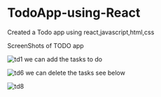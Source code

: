 # TodoApp-using-React
Created a Todo app using react,javascript,html,css 

ScreenShots of TODO app

![td1](https://github.com/Arpita7323/WeatherReactApp/assets/160032250/ae770ab9-3c91-4212-9bd2-f438c57e4bbb)
we can add the tasks to do 

![td6](https://github.com/Arpita7323/WeatherReactApp/assets/160032250/2b492b58-7894-4e0d-935e-f3b9234605f2)
we can delete the tasks see below 

![td8](https://github.com/Arpita7323/WeatherReactApp/assets/160032250/575abdb0-38c8-4835-b4ac-9420385e276b)
